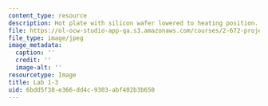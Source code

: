 ```yaml
---
content_type: resource
description: Hot plate with silicon wafer lowered to heating position. (Lab 1 image)
file: https://ol-ocw-studio-app-qa.s3.amazonaws.com/courses/2-672-project-laboratory-spring-2009/6bdd5f38e366dd4c9303abf402b3b650_lab13.jpg
file_type: image/jpeg
image_metadata:
  caption: ''
  credit: ''
  image-alt: ''
resourcetype: Image
title: Lab 1-3
uid: 6bdd5f38-e366-dd4c-9303-abf402b3b650
---
```

